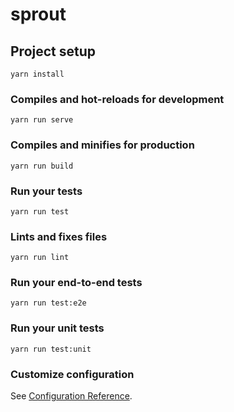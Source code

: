 # sprout

## Project setup
```
yarn install
```

### Compiles and hot-reloads for development
```
yarn run serve
```

### Compiles and minifies for production
```
yarn run build
```

### Run your tests
```
yarn run test
```

### Lints and fixes files
```
yarn run lint
```

### Run your end-to-end tests
```
yarn run test:e2e
```

### Run your unit tests
```
yarn run test:unit
```

### Customize configuration
See [Configuration Reference](https://cli.vuejs.org/config/).
